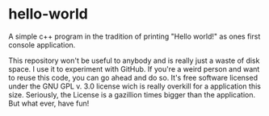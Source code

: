 # hello-world
A simple c++ program in the tradition of printing "Hello world!" as ones first console application.

This repository won't be useful to anybody and is really just a waste of disk space. I use it to experiment with GitHub. If you're a weird person and want to reuse this code, you can go ahead and do so. It's free software licensed under the GNU GPL v. 3.0 license wich is really overkill for a application this size. Seriously, the License is a gazillion times bigger than the application. But what ever, have fun!
